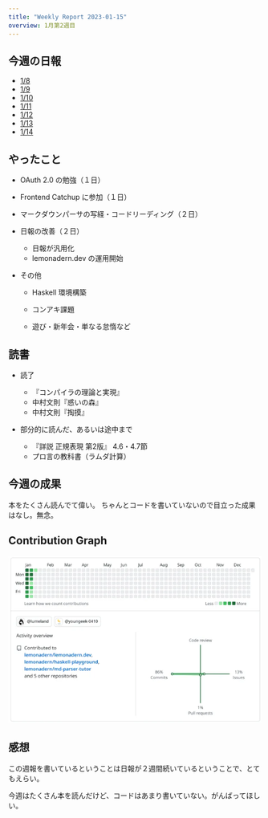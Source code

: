```yaml
---
title: "Weekly Report 2023-01-15"
overview: 1月第2週目
---
```


## 今週の日報

- [1/8](/nightly/2023/01/08/)
- [1/9](/nightly/2023/01/09/)
- [1/10](/nightly/2023/01/10/)
- [1/11](/nightly/2023/01/11/)
- [1/12](/nightly/2023/01/12/)
- [1/13](/nightly/2023/01/13/)
- [1/14](/nightly/2023/01/14/)

## やったこと

- OAuth 2.0 の勉強（１日）
- Frontend Catchup に参加（１日）
- マークダウンパーサの写経・コードリーディング（２日）
- 日報の改善（２日）
  - 日報が汎用化
  - lemonadern.dev の運用開始

- その他
  - Haskell 環境構築
  - コンアキ課題

  - 遊び・新年会・単なる怠惰など

## 読書

- 読了
  - 『コンパイラの理論と実現』
  - 中村文則『惑いの森』
  - 中村文則『掏摸』

- 部分的に読んだ、あるいは途中まで
  - 『詳説 正規表現 第2版』 4.6・4.7節
  - プロ言の教科書（ラムダ計算）

## 今週の成果

本をたくさん読んでて偉い。
ちゃんとコードを書いていないので目立った成果はなし。無念。

## Contribution Graph

![contributions](contributions-2nd.webp)

## 感想

この週報を書いているということは日報が２週間続いているということで、とてもえらい。

今週はたくさん本を読んだけど、コードはあまり書いていない。がんばってほしい。

